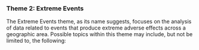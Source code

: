 ### Theme 2: Extreme Events
The Extreme Events theme, as its name suggests, focuses on the analysis of data related to events that produce extreme adverse effects across a geographic area. Possible topics within this theme may include, but not be limited to, the following: